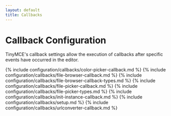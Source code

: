 ```yaml
---
layout: default
title: Callbacks
---
```


# Callback Configuration

TinyMCE's callback settings allow the execution of callbacks after specific events have occurred in the editor.

{% include configuration/callbacks/color-picker-callback.md %}
{% include configuration/callbacks/file-browser-callback.md %}
{% include configuration/callbacks/file-browser-callback-types.md %}
{% include configuration/callbacks/file-picker-callback.md %}
{% include configuration/callbacks/file-picker-types.md %}
{% include configuration/callbacks/init-instance-callback.md %}
{% include configuration/callbacks/setup.md %}
{% include configuration/callbacks/urlconverter-callback.md %}
